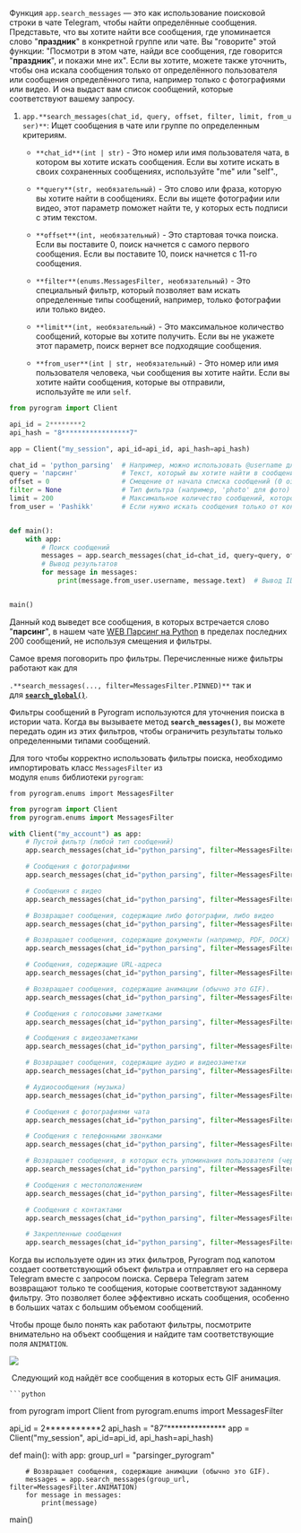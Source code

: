 Функция `app.search_messages` — это как использование поисковой строки в чате Telegram, чтобы найти определённые сообщения. Представьте, что вы хотите найти все сообщения, где упоминается слово "**праздник**" в конкретной группе или чате. Вы "говорите" этой функции: "Посмотри в этом чате, найди все сообщения, где говорится "**праздник**", и покажи мне их". Если вы хотите, можете также уточнить, чтобы она искала сообщения только от определённого пользователя или сообщения определённого типа, например только с фотографиями или видео. И она выдаст вам список сообщений, которые соответствуют вашему запросу.

1. `app.**search_messages(chat_id, query, offset, filter, limit, from_user)**`: Ищет сообщения в чате или группе по определенным критериям.
    
    - `**chat_id**(int | str)` - Это номер или имя пользователя чата, в котором вы хотите искать сообщения. Если вы хотите искать в своих сохраненных сообщениях, используйте "me" или "self".,
        
    - `**query**(str, необязательный)` - Это слово или фраза, которую вы хотите найти в сообщениях. Если вы ищете фотографии или видео, этот параметр поможет найти те, у которых есть подписи с этим текстом.
        
    - `**offset**(int, необязательный)` - Это стартовая точка поиска. Если вы поставите 0, поиск начнется с самого первого сообщения. Если вы поставите 10, поиск начнется с 11-го сообщения.
        
    - `**filter**(enums.MessagesFilter, необязательный)` - Это специальный фильтр, который позволяет вам искать определенные типы сообщений, например, только фотографии или только видео.
        
    - `**limit**(int, необязательный)` - Это максимальное количество сообщений, которые вы хотите получить. Если вы не укажете этот параметр, поиск вернет все подходящие сообщения.
        
    - `**from_user**(int | str, необязательный)` - Это номер или имя пользователя человека, чьи сообщения вы хотите найти. Если вы хотите найти сообщения, которые вы отправили, используйте `me` или `self`.
        

```python
from pyrogram import Client

api_id = 2********2
api_hash = "8*****************7"

app = Client("my_session", api_id=api_id, api_hash=api_hash)

chat_id = 'python_parsing'  # Например, можно использовать @username для публичных каналов или чатов
query = 'парсинг'           # Текст, который вы хотите найти в сообщениях
offset = 0                  # Смещение от начала списка сообщений (0 означает начало)
filter = None               # Тип фильтра (например, 'photo' для фото)
limit = 200                 # Максимальное количество сообщений, которое вы хотите получить
from_user = 'Pashikk'       # Если нужно искать сообщения только от конкретного пользователя


def main():
    with app:
        # Поиск сообщений
        messages = app.search_messages(chat_id=chat_id, query=query, offset=offset, limit=limit, from_user=from_user)
        # Вывод результатов
        for message in messages:
            print(message.from_user.username, message.text)  # Вывод ID сообщения и его текста


main()
```

Данный код выведет все сообщения, в которых встречается слово "**парсинг**", в нашем чате [WEB Парсинг на Python](https://t.me/python_parsing) в пределах последних 200 сообщений, не используя смещения и фильтры.

Самое время поговорить про фильтры. Перечисленные ниже фильтры работают как для

`.**search_messages(..., filter=MessagesFilter.PINNED)**` так и для **[`search_global()`](https://docs.pyrogram.org/api/methods/search_global.html#pyrogram.Client.search_global "pyrogram.Client.search_global")**.

Фильтры сообщений в Pyrogram используются для уточнения поиска в истории чата. Когда вы вызываете метод **`search_messages()`**, вы можете передать один из этих фильтров, чтобы ограничить результаты только определенными типами сообщений. 

Для того чтобы корректно использовать фильтры поиска, необходимо импортировать класс `MessagesFilter` из модуля `enums` библиотеки `pyrogram`:

```
from pyrogram.enums import MessagesFilter
```

```python
from pyrogram import Client
from pyrogram.enums import MessagesFilter

with Client("my_account") as app:
    # Пустой фильтр (любой тип сообщений)
    app.search_messages(chat_id="python_parsing", filter=MessagesFilter.EMPTY)

    # Сообщения с фотографиями
    app.search_messages(chat_id="python_parsing", filter=MessagesFilter.PHOTO)

    # Сообщения с видео
    app.search_messages(chat_id="python_parsing", filter=MessagesFilter.VIDEO)

    # Возвращает сообщения, содержащие либо фотографии, либо видео
    app.search_messages(chat_id="python_parsing", filter=MessagesFilter.PHOTO_VIDEO)

    # Возвращает сообщения, содержащие документы (например, PDF, DOCX)
    app.search_messages(chat_id="python_parsing", filter=MessagesFilter.DOCUMENT)

    # Сообщения, содержащие URL-адреса
    app.search_messages(chat_id="python_parsing", filter=MessagesFilter.URL)

    # Возвращает сообщения, содержащие анимации (обычно это GIF).
    app.search_messages(chat_id="python_parsing", filter=MessagesFilter.ANIMATION)

    # Сообщения с голосовыми заметками
    app.search_messages(chat_id="python_parsing", filter=MessagesFilter.VOICE_NOTE)

    # Сообщения с видеозаметками
    app.search_messages(chat_id="python_parsing", filter=MessagesFilter.VIDEO_NOTE)

    # Возвращает сообщения, содержащие аудио и видеозаметки
    app.search_messages(chat_id="python_parsing", filter=MessagesFilter.AUDIO_VIDEO_NOTE)

    # Аудиосообщения (музыка)
    app.search_messages(chat_id="python_parsing", filter=MessagesFilter.AUDIO)

    # Сообщения с фотографиями чата
    app.search_messages(chat_id="python_parsing", filter=MessagesFilter.CHAT_PHOTO)

    # Сообщения с телефонными звонками
    app.search_messages(chat_id="python_parsing", filter=MessagesFilter.PHONE_CALL)

    # Возвращает сообщения, в которых есть упоминания пользователя (через @username или если пользователь упомянут напрямую).
    app.search_messages(chat_id="python_parsing", filter=MessagesFilter.MENTION)

    # Сообщения с местоположением
    app.search_messages(chat_id="python_parsing", filter=MessagesFilter.LOCATION)

    # Сообщения с контактами
    app.search_messages(chat_id="python_parsing", filter=MessagesFilter.CONTACT)

    # Закрепленные сообщения
    app.search_messages(chat_id="python_parsing", filter=MessagesFilter.PINNED)
```

Когда вы используете один из этих фильтров, Pyrogram под капотом создает соответствующий объект фильтра и отправляет его на сервера Telegram вместе с запросом поиска. Сервера Telegram затем возвращают только те сообщения, которые соответствуют заданному фильтру. Это позволяет более эффективно искать сообщения, особенно в больших чатах с большим объемом сообщений.

Чтобы проще было понять как работают фильтры, посмотрите внимательно на объект сообщения и найдите там соответствующие поля `ANIMATION`.

![](https://ucarecdn.com/a8db6968-2faa-48c7-8925-fd76dcbf0bf9/)

 Следующий код найдёт все сообщения в которых есть GIF анимация.

	```python
from pyrogram import Client
from pyrogram.enums import MessagesFilter

api_id = 2***********2
api_hash = "8*7"****************
app = Client("my_session", api_id=api_id, api_hash=api_hash)

def main():
    with app:
        group_url = "parsinger_pyrogram"

        # Возвращает сообщения, содержащие анимации (обычно это GIF).
        messages = app.search_messages(group_url, filter=MessagesFilter.ANIMATION)
        for message in messages:
            print(message)


main()
```